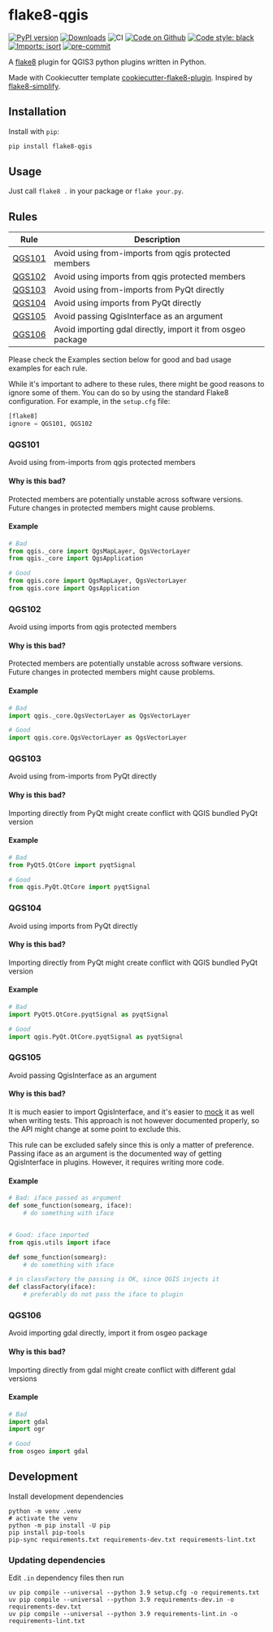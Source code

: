 # flake8-qgis
[![PyPI version](https://badge.fury.io/py/flake8-qgis.svg)](https://badge.fury.io/py/flake8-qgis)
[![Downloads](https://img.shields.io/pypi/dm/flake8-qgis.svg)](https://pypistats.org/packages/flake8-qgis)
![CI](https://github.com/GispoCoding/flake8-qgis/workflows/CI/badge.svg)
[![Code on Github](https://img.shields.io/badge/Code-GitHub-brightgreen)](https://github.com/GispoCoding/flake8-qgis)
[![Code style: black](https://img.shields.io/badge/code%20style-black-000000.svg)](https://github.com/psf/black)
[![Imports: isort](https://img.shields.io/badge/%20imports-isort-%231674b1?style=flat&labelColor=ef8336)](https://pycqa.github.io/isort/)
[![pre-commit](https://img.shields.io/badge/pre--commit-enabled-brightgreen?logo=pre-commit&logoColor=white)](https://github.com/pre-commit/pre-commit)


A [flake8](https://flake8.pycqa.org/en/latest/index.html) plugin for QGIS3 python plugins written in Python.


Made with Cookiecutter template [cookiecutter-flake8-plugin](https://github.com/MartinThoma/cookiecutter-flake8-plugin).
Inspired by [flake8-simplify](https://github.com/MartinThoma/flake8-simplify).

## Installation

Install with `pip`:

```bash
pip install flake8-qgis
```

## Usage

Just call `flake8 .` in your package or `flake your.py`.


## Rules
Rule | Description
--- | ---
[QGS101](#QGS101) | Avoid using from-imports from qgis protected members
[QGS102](#QGS102) | Avoid using imports from qgis protected members
[QGS103](#QGS103) | Avoid using from-imports from PyQt directly
[QGS104](#QGS104) | Avoid using imports from PyQt directly
[QGS105](#QGS105) | Avoid passing QgisInterface as an argument
[QGS106](#QGS106) | Avoid importing gdal directly, import it from osgeo package

Please check the Examples section below for good and bad usage examples for each rule.

While it's important to adhere to these rules, there might be good reasons to ignore some of them. You can do so by using the standard Flake8 configuration. For example, in the `setup.cfg` file:
```python
[flake8]
ignore = QGS101, QGS102
```


### QGS101

Avoid using from-imports from qgis protected members

#### Why is this bad?
Protected members are potentially unstable across software versions. Future changes in protected members might cause problems.

#### Example
```python
# Bad
from qgis._core import QgsMapLayer, QgsVectorLayer
from qgis._core import QgsApplication

# Good
from qgis.core import QgsMapLayer, QgsVectorLayer
from qgis.core import QgsApplication
```

### QGS102

Avoid using imports from qgis protected members

#### Why is this bad?
Protected members are potentially unstable across software versions. Future changes in protected members might cause problems.

#### Example

```python
# Bad
import qgis._core.QgsVectorLayer as QgsVectorLayer

# Good
import qgis.core.QgsVectorLayer as QgsVectorLayer
```

### QGS103

Avoid using from-imports from PyQt directly

#### Why is this bad?
Importing directly from PyQt might create conflict with QGIS bundled PyQt version

#### Example

```python
# Bad
from PyQt5.QtCore import pyqtSignal

# Good
from qgis.PyQt.QtCore import pyqtSignal
```

### QGS104

Avoid using imports from PyQt directly

#### Why is this bad?
Importing directly from PyQt might create conflict with QGIS bundled PyQt version

#### Example

```python
# Bad
import PyQt5.QtCore.pyqtSignal as pyqtSignal

# Good
import qgis.PyQt.QtCore.pyqtSignal as pyqtSignal
```

### QGS105

Avoid passing QgisInterface as an argument

#### Why is this bad?
It is much easier to import QgisInterface, and it's easier to [mock](https://github.com/GispoCoding/pytest-qgis#hooks) it as well when writing tests. This approach is not however documented properly, so the API might change at some point to exclude this.

This rule can be excluded safely since this is only a matter of preference. Passing iface as an argument is the documented way of getting QgisInterface in plugins. However, it requires writing more code.

#### Example

```python
# Bad: iface passed as argument
def some_function(somearg, iface):
    # do something with iface


# Good: iface imported
from qgis.utils import iface

def some_function(somearg):
    # do something with iface
```

```python
# in classFactory the passing is OK, since QGIS injects it
def classFactory(iface):
    # preferably do not pass the iface to plugin
```

### QGS106
Avoid importing gdal directly, import it from osgeo package

#### Why is this bad?
Importing directly from gdal might create conflict with different gdal versions

#### Example

```python
# Bad
import gdal
import ogr

# Good
from osgeo import gdal
```

## Development

Install development dependencies
```
python -m venv .venv
# activate the venv
python -m pip install -U pip
pip install pip-tools
pip-sync requirements.txt requirements-dev.txt requirements-lint.txt
```

### Updating dependencies
Edit `.in` dependency files then run

```
uv pip compile --universal --python 3.9 setup.cfg -o requirements.txt
uv pip compile --universal --python 3.9 requirements-dev.in -o requirements-dev.txt
uv pip compile --universal --python 3.9 requirements-lint.in -o requirements-lint.txt
```

